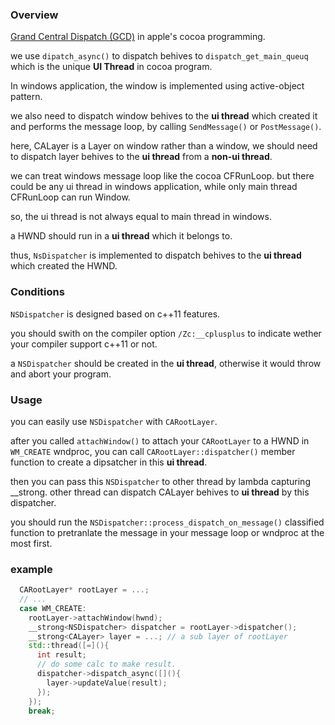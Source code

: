 ### Overview
  [Grand Central Dispatch (GCD)](https://developer.apple.com/library/archive/documentation/General/Conceptual/ConcurrencyProgrammingGuide/OperationQueues/OperationQueues.html) in apple's cocoa programming.
  
we use `dipatch_async()` to dispatch behives to `dispatch_get_main_queuq` which is the unique **UI Thread** in cocoa program.

In windows application, the window is implemented using active-object pattern. 

we also need to dispatch window behives to the **ui thread** which created it and performs the message loop, by calling `SendMessage()` or `PostMessage()`.

here, CALayer is a Layer on window rather than a window, we should need to dispatch layer behives to the **ui thread** from a **non-ui thread**.

we can treat windows message loop like the cocoa CFRunLoop. but there could be any ui thread in windows application, while only main thread CFRunLoop can run Window.

so, the ui thread is not always equal to main thread in windows.

a HWND should run in a **ui thread** which it belongs to. 

thus, `NsDispatcher` is implemented to dispatch behives to the **ui thread** which created the HWND.

### Conditions
`NSDispatcher` is designed based on c++11 features.

you should swith on the compiler option `/Zc:__cplusplus` to indicate wether your compiler support c++11 or not.

a `NSDispatcher` should be created in the **ui thread**, otherwise it would throw and abort your program.

### Usage
you can easily use `NSDispatcher` with `CARootLayer`.

after you called `attachWindow()` to attach your `CARootLayer` to a HWND in `WM_CREATE` wndproc, you can call `CARootLayer::dispatcher()` member function to create a dipsatcher in this **ui thread**.

then you can pass this `NSDispatcher` to other thread by lambda capturing __strong<NSDispatcher>. other thread can dispatch CALayer behives to **ui thread** by this dispatcher.

you should run the `NSDispatcher::process_dispatch_on_message()` classified function to pretranlate the message in your message loop or wndproc at the most first. 
### example

```c++
  CARootLayer* rootLayer = ...;
  // ...
  case WM_CREATE:
    rootLayer->attachWindow(hwnd);
    __strong<NSDispatcher> dispatcher = rootLayer->dispatcher();
    __strong<CALayer> layer = ...; // a sub layer of rootLayer
    std::thread([=](){
      int result;
      // do some calc to make result.
      dispatcher->dispatch_async([](){
        layer->updateValue(result);
      });
    });
    break;
```














